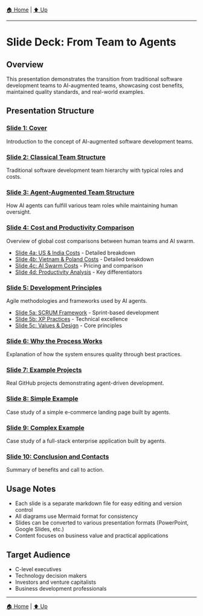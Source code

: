 [🏠 Home](../../README.md) | [⬆️ Up](../../README.md)

---

# Slide Deck: From Team to Agents

## Overview

This presentation demonstrates the transition from traditional software development teams to AI-augmented teams, showcasing cost benefits, maintained quality standards, and real-world examples.

## Presentation Structure

### [Slide 1: Cover](slides/slide-01-cover.md)

Introduction to the concept of AI-augmented software development teams.

### [Slide 2: Classical Team Structure](slides/slide-02-classical-team.md)

Traditional software development team hierarchy with typical roles and costs.

### [Slide 3: Agent-Augmented Team Structure](slides/slide-03-agent-augmented.md)

How AI agents can fulfill various team roles while maintaining human oversight.

### [Slide 4: Cost and Productivity Comparison](slides/slide-04-cost-comparison.md)

Overview of global cost comparisons between human teams and AI swarm.

- [Slide 4a: US & India Costs](slides/slide-04a-us-india-costs.md) - Detailed breakdown
- [Slide 4b: Vietnam & Poland Costs](slides/slide-04b-vietnam-poland-costs.md) - Detailed breakdown
- [Slide 4c: AI Swarm Costs](slides/slide-04c-ai-swarm-costs.md) - Pricing and comparison
- [Slide 4d: Productivity Analysis](slides/slide-04d-productivity-comparison.md) - Key differentiators

### [Slide 5: Development Principles](slides/slide-05-development-principles.md)

Agile methodologies and frameworks used by AI agents.

- [Slide 5a: SCRUM Framework](slides/slide-05a-scrum-framework.md) - Sprint-based development
- [Slide 5b: XP Practices](slides/slide-05b-xp-practices.md) - Technical excellence
- [Slide 5c: Values & Design](slides/slide-05c-emergent-design-values.md) - Core principles

### [Slide 6: Why the Process Works](slides/slide-06-why-it-works.md)

Explanation of how the system ensures quality through best practices.

### [Slide 7: Example Projects](slides/slide-07-example-projects.md)

Real GitHub projects demonstrating agent-driven development.

### [Slide 8: Simple Example](slides/slide-08-simple-example.md)

Case study of a simple e-commerce landing page built by agents.

### [Slide 9: Complex Example](slides/slide-09-complex-example.md)

Case study of a full-stack enterprise application built by agents.

### [Slide 10: Conclusion and Contacts](slides/slide-10-conclusion.md)

Summary of benefits and call to action.

## Usage Notes

- Each slide is a separate markdown file for easy editing and version control
- All diagrams use Mermaid format for consistency
- Slides can be converted to various presentation formats (PowerPoint, Google Slides, etc.)
- Content focuses on business value and practical applications

## Target Audience

- C-level executives
- Technology decision makers
- Investors and venture capitalists
- Business development professionals

---

[🏠 Home](../../README.md) | [⬆️ Up](../../README.md)
